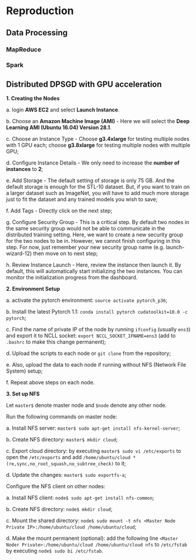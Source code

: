 # Reproduction

## Data Processing

### MapReduce

### Spark

## Distributed DPSGD with GPU acceleration

**1. Creating the Nodes**

  a. login **AWS EC2** and select **Launch Instance**.
  
  b. Choose an **Amazon Machine Image (AMI)** - Here we will select the **Deep Learning AMI (Ubuntu 16.04) Version 28.1**. 
  
  c. Choose an Instance Type - Choose **g3.4xlarge** for testing multiple nodes with 1 GPU each; choose **g3.8xlarge** for testing multiple nodes with multiple GPU;
  
  d. Configure Instance Details - We only need to increase the **number of instances** to **2**;
  
  e. Add Storage - The default setting of storage is only 75 GB. And the default storage is enough for the STL-10 dataset. But, if you want to train on a larger dataset such as ImageNet, you will have to add much more storage just to fit the dataset and any trained models you wish to save;
  
  f. Add Tags - Directly click on the next step;
  
  g. Configure Security Group - This is a critical step. By default two nodes in the same security group would not be able to communicate in the distributed training setting. Here, we want to create a new security group for the two nodes to be in. However, we cannot finish configuring in this step. For now, just remember your new security group name (e.g. launch-wizard-12) then move on to next step;
  
  h. Review Instance Launch - Here, review the instance then launch it. By default, this will automatically start initializing the two instances. You can monitor the initialization progress from the dashboard.

**2. Environment Setup**
  
  a. activate the pytorch environment: `source activate pytorch_p36`;
  
  b. Install the latest Pytorch 1.1: `conda install pytorch cudatoolkit=10.0 -c pytorch`;
  
  c. Find the name of private IP of the node by running `ifconfig` (usually `ens3`) and export it to NCLL socket: `export NCCL_SOCKET_IFNAME=ens3` (add to `.bashrc` to make this change permanent);
  
  d. Upload the scripts to each node or `git clone` from the repository;
  
  e. Also, upload the data to each node if running without NFS (Network File System) setup;
  
  f. Repeat above steps on each node.

**3. Set up NFS**

Let `master$` denote master node and `$node` denote any other node.
  
Run the following commands on master node:
  
  a. Install NFS server: `master$ sudo apt-get install nfs-kernel-server`;
  
  b. Create NFS directory: `master$ mkdir cloud`;
  
  c. Export cloud directory: by executing `master$ sudo vi /etc/exports` to open the `/etc/exports` and add `/home/ubuntu/cloud *(re,sync,no_root_squash,no_subtree_check)` to it;
  
  d. Update the changes: `master$ sudo exportfs-a`;
  
Configure the NFS client on other nodes:

  a. Install NFS client: `node$ sudo apt-get install nfs-common`;
  
  b. Create NFS directory: `node$ mkdir cloud`;
  
  c. Mount the shared directory: `node$ sudo mount -t nfs <Master Node Private IP>:/home/ubuntu/cloud /home/ubuntu/cloud`;
  
  d. Make the mount permanent (optional): add the following line `<Master Noder Private>:/home/ubuntu/cloud /home/ubuntu/cloud nfs` to `/etc/fstab` by executing `node$ sudo bi /etc/fstab`.
